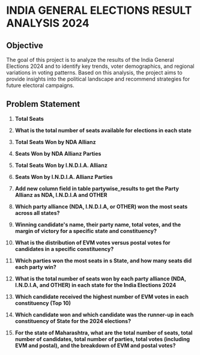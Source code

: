 # INDIA GENERAL ELECTIONS RESULT ANALYSIS 2024

## Objective
The goal of this project is to analyze the results of the India General Elections 2024 and to identify key trends, voter demographics, and regional variations in voting patterns. Based on this analysis, the project aims to provide insights into the political landscape and recommend strategies for future electoral campaigns.

## Problem Statement
1. **Total Seats**  
   
2. **What is the total number of seats available for elections in each state**  
   

3. **Total Seats Won by NDA Allianz**  
   

4. **Seats Won by NDA Allianz Parties**  
   

5. **Total Seats Won by I.N.D.I.A. Allianz**  
   

6. **Seats Won by I.N.D.I.A. Allianz Parties**  
   

7. **Add new column field in table partywise_results to get the Party Allianz as NDA, I.N.D.I.A and OTHER**  
  

8. **Which party alliance (NDA, I.N.D.I.A, or OTHER) won the most seats across all states?**  
  

9. **Winning candidate's name, their party name, total votes, and the margin of victory for a specific state and constituency?**  
   

10. **What is the distribution of EVM votes versus postal votes for candidates in a specific constituency?**  
    

11. **Which parties won the most seats in s State, and how many seats did each party win?**

12. **What is the total number of seats won by each party alliance (NDA, I.N.D.I.A, and OTHER) in each state for the India Elections 2024**

13. **Which candidate received the highest number of EVM votes in each constituency (Top 10)**

14. **Which candidate won and which candidate was the runner-up in each constituency of State for the 2024 elections?**

15. **For the state of Maharashtra, what are the total number of seats, total number of candidates, total number of parties, total votes (including EVM and postal), and the breakdown of EVM and postal votes?** 

